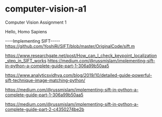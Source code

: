 # computer-vision-a1
Computer Vision Assignment 1

Hello, Homo Sapiens

----Implementing SIFT-----
https://github.com/YoshiRi/SIFT/blob/master/OriginalCode/sift.m


https://www.researchgate.net/post/How_can_I_check_keypoint_localization_step_in_SIFT_works
https://medium.com/@russmislam/implementing-sift-in-python-a-complete-guide-part-1-306a99b50aa5


https://www.analyticsvidhya.com/blog/2019/10/detailed-guide-powerful-sift-technique-image-matching-python/

https://medium.com/@russmislam/implementing-sift-in-python-a-complete-guide-part-1-306a99b50aa5


https://medium.com/@russmislam/implementing-sift-in-python-a-complete-guide-part-2-c4350274be2b
